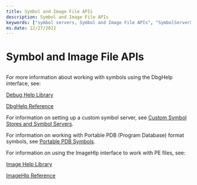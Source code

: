 ```yaml
---
title: Symbol and Image File APIs
description: Symbol and Image File APIs
keywords: ["symbol servers, Symbol and Image File APIs", "SymbolServerXxx routines", "DbgHelp interface", "ImageHlp interface", "dbghelp.chm (Debug Help Library documentation), Symbol and Image File APIs", "Debug Help Library documentation (dbghelp.chm), Symbol and Image File APIs"]
ms.date: 12/27/2022
---
```


# Symbol and Image File APIs

## <span id="ddk_symbol_server_api_dbg"></span><span id="DDK_SYMBOL_SERVER_API_DBG"></span>

For more information about working with symbols using the DbgHelp interface, see:

[Debug Help Library](/windows/win32/debug/debug-help-library)

[DbgHelp Reference](/windows/win32/debug/dbghelp-reference)

For information on setting up a custom symbol server, see [Custom Symbol Stores and Symbol Servers](symbol-stores-and-symbol-servers.md). 

For information on working with  Portable PDB (Program Database) format symbols, see [Portable PDB Symbols](symbols-portable-pdb.md). 

For information on using the ImageHlp interface to work with PE files, see:

[Image Help Library](/windows/win32/debug/image-help-library)

[ImageHlp Reference](/windows/win32/debug/imagehlp-reference)

